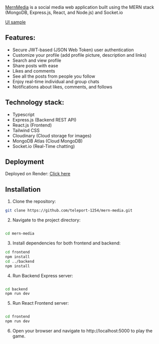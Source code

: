 [MernMedia](https://mern-media-9uwd.onrender.com) is a social media web application built using the MERN stack (MongoDB, Express.js, React, and Node.js) and Socket.io

[UI sample](./sampleImages)

## Features:

-   Secure JWT-based (JSON Web Token) user authentication
-   Customize your profile (add profile picture, description and links)
-   Search and view profile
-   Share posts with ease
-   Likes and comments
-   See all the posts from people you follow
-   Enjoy real-time individual and group chats
-   Notifications about likes, comments, and follows

## Technology stack:

-   Typescript
-   Express.js (Backend REST API)
-   React.js (Frontend)
-   Tailwind CSS
-   Cloudinary (Cloud storage for images)
-   MongoDB Atlas (Cloud MongoDB)
-   Socket.io (Real-Time chatting)

## Deployment

Deployed on Render:
[Click here](https://mern-media-9uwd.onrender.com)

## Installation

1. Clone the repository:

```bash
git clone https://github.com/teleport-1254/mern-media.git
```

2. Navigate to the project directory:

```bash

cd mern-media
```

3. Install dependencies for both frontend and backend:

```bash
cd frontend
npm install
cd ../backend
npm install
```

4. Run Backend Express server:

```bash

cd backend
npm run dev
```

5. Run React Frontend server:

```bash

cd frontend
npm run dev
```

6. Open your browser and navigate to http://localhost:5000 to play the game.

